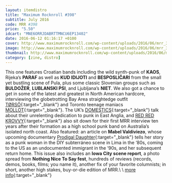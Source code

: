 ```yaml
---
layout: itemdistro
title: "Maximum Rocknroll #398"
subtitle: July 2016
code: MRR #398
price: "5.50"
idcart: "MNE6ORRJDABRTTMNCU6EP13402"
date: 2016-06-12 01:16:17 +0100
cover: http://www.maximumrocknroll.com/wp-content/uploads/2016/06/mrr_398_cvr.jpg
image: http://www.maximumrocknroll.com/wp-content/uploads/2016/06/mrr_398_cvr.jpg
thumbnail: http://www.maximumrocknroll.com/wp-content/uploads/2016/06/mrr_398_cvr.jpg
category: [zine, distro]
---
```


This one features Croatian bands including the wild synth-punk of **KAOS**, Rijeka’s **PARAF** as well as **KUD IDIJOTI** and **BESPOSLIČARI** from the small yet bustling scene of Pula, plus some classic Slovenian groups such as **BULDOŽER**, **LUBLANSKI PSI**, and Ljubljana’s **NIET**. We also got a chance to get in some of the latest and greatest in North American hardcore, interviewing the globetrotting Bay Area straightedge outfit [TØRSÖ](https://torsoxvx.bandcamp.com/){:target="_blank"} and Toronto teenage maniacs [MOLLOT](https://mollot.bandcamp.com/){:target="_blank"}. The UK’s [DOMESTICS](https://www.facebook.com/TheDomestics){:target="_blank"} talk about their unrelenting dedication to punk in East Anglia, and [RED RED KROVVY](https://soundcloud.com/red-red-krovvy){:target="_blank"} also sit down for their first MRR interview ten years after their formation as a high school punk band on Australia’s isolated north coast. Also featured: an article on **Mabel Valdiviezo**, whose upcoming documentary [Prodigal Daughter](http://www.maximumrocknroll.com/mrr-398/www.prodigaldaughterthemovie.com/){:target="_blank"} tells her story as a punk woman in the DIY subterráneo scene in Lima in the ‘80s, coming to the US as an undocumented immigrant in the ‘90s, and her subsequent return home. This issue also includes an **Iowa City scene report**, a photo spread from **Nothing Nice To Say fest**, hundreds of reviews (records, demos, books, films; you name it), another fix of your favorite columnists; in short, another high stakes, buy-or-die edition of MRR.\\
\\
[more info](http://www.maximumrocknroll.com){:target="_blank"}